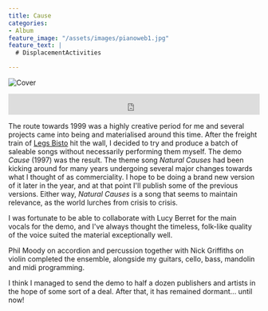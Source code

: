 ```yaml
---
title: Cause
categories:
- Album
feature_image: "/assets/images/pianoweb1.jpg"
feature_text: |
  # DisplacementActivities

---
```


![Cover](/assets/images/bandcamp-cause.jpg)

<iframe style="border: 0; width: 100%; height: 42px;" src="https://bandcamp.com/EmbeddedPlayer/album=806439447/size=small/bgcol=ffffff/linkcol=0687f5/transparent=true/" seamless><a href="https://simonbradley.bandcamp.com/album/cause">Cause by Simon Bradley</a></iframe>

The route towards 1999 was a highly creative period for me and several projects came into being and materialised around this time. After the freight train of [Legs Bisto](https://legsbisto.bandcamp.com/album/uncovered) hit the wall, I decided to try and produce a batch of saleable songs without necessarily performing them myself. The demo *Cause* (1997) was the result. The theme song *Natural Causes* had been kicking around for many years undergoing several major changes towards what I thought of as commerciality. I hope to be doing a brand new version of it later in the year, and at that point I'll publish some of the previous versions. Either way, *Natural Causes* is a song that seems to maintain relevance, as the world lurches from crisis to crisis.

I was fortunate to be able to collaborate with Lucy Berret for the main vocals for the demo, and I've always thought the timeless, folk-like quality of the voice suited the material exceptionally well.

Phil Moody on accordion and percussion together with Nick Griffiths on violin completed the ensemble, alongside my guitars, cello, bass, mandolin and midi programming.

I think I managed to send the demo to half a dozen publishers and artists in the hope of some sort of a deal. After that, it has remained dormant... until now!